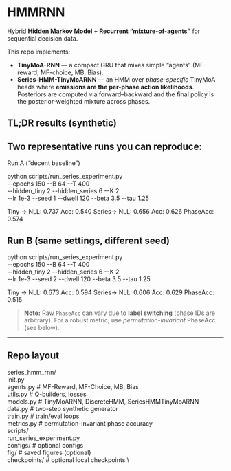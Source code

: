 # HMMRNN

Hybrid **Hidden Markov Model + Recurrent “mixture-of-agents”** for sequential decision data.

This repo implements:

- **TinyMoA-RNN** — a compact GRU that mixes simple “agents” (MF-reward, MF-choice, MB, Bias).
- **Series-HMM-TinyMoARNN** — an HMM over *phase-specific* TinyMoA heads where **emissions are the per-phase action likelihoods**. Posteriors are computed via forward–backward and the final policy is the posterior-weighted mixture across phases.

## TL;DR results (synthetic)

## Two representative runs you can reproduce:

Run A (“decent baseline”)

python scripts/run_series_experiment.py \
  --epochs 150 --B 64 --T 400 \
  --hidden_tiny 2 --hidden_series 6 --K 2 \
  --lr 1e-3 --seed 1 --dwell 120 --beta 3.5 --tau 1.25

Tiny -> NLL: 0.737 Acc: 0.540
Series-> NLL: 0.656 Acc: 0.626 PhaseAcc: 0.574

## Run B (same settings, different seed)

python scripts/run_series_experiment.py \
  --epochs 150 --B 64 --T 400 \
  --hidden_tiny 2 --hidden_series 6 --K 2 \
  --lr 1e-3 --seed 2 --dwell 120 --beta 3.5 --tau 1.25

Tiny -> NLL: 0.673 Acc: 0.594
Series-> NLL: 0.606 Acc: 0.629 PhaseAcc: 0.515

> **Note:** Raw `PhaseAcc` can vary due to **label switching** (phase IDs are arbitrary). For a robust metric, use *permutation-invariant* PhaseAcc (see below).

---

## Repo layout

series_hmm_rnn/ \
init.py \
agents.py # MF-Reward, MF-Choice, MB, Bias \
utils.py # Q-builders, losses \
models.py # TinyMoARNN, DiscreteHMM, SeriesHMMTinyMoARNN \
data.py # two-step synthetic generator \
train.py # train/eval loops \
metrics.py # permutation-invariant phase accuracy \
scripts/ \
run_series_experiment.py \
configs/ # optional configs \
fig/ # saved figures (optional) \
checkpoints/ # optional local checkpoints \


